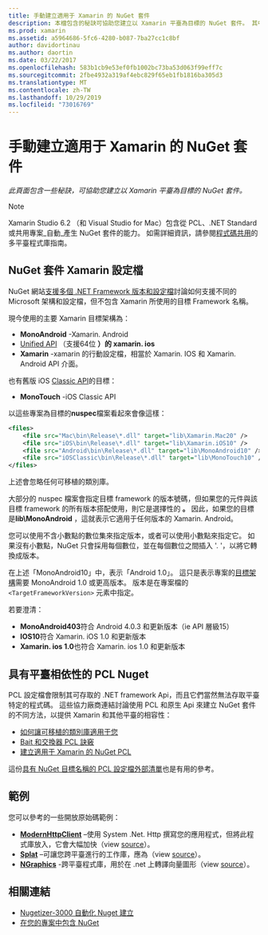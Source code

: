 ```yaml
---
title: 手動建立適用于 Xamarin 的 NuGet 套件
description: 本檔包含的秘訣可協助您建立以 Xamarin 平臺為目標的 NuGet 套件。 其中說明 NuGet 套件 Xamarin 設定檔、具有平臺相依性的 PCL Nuget，以及各種開放原始碼範例的連結。
ms.prod: xamarin
ms.assetid: a5964686-5fc6-4280-b087-7ba27cc1c8bf
author: davidortinau
ms.author: daortin
ms.date: 03/22/2017
ms.openlocfilehash: 583b1cb9e53ef0fb1002bc73ba53d063f99eff7c
ms.sourcegitcommit: 2fbe4932a319af4ebc829f65eb1fb1816ba305d3
ms.translationtype: MT
ms.contentlocale: zh-TW
ms.lasthandoff: 10/29/2019
ms.locfileid: "73016769"
---
```

# <a name="manually-creating-nuget-packages-for-xamarin"></a>手動建立適用于 Xamarin 的 NuGet 套件

_此頁面包含一些秘訣，可協助您建立以 Xamarin 平臺為目標的 NuGet 套件。_

> [!NOTE]
> Xamarin Studio 6.2 （和 Visual Studio for Mac）包含從 PCL、.NET Standard 或共用專案_自動_產生 NuGet 套件的能力。 如需詳細資訊，請參閱[程式碼共用](~/cross-platform/app-fundamentals/nuget-multiplatform-libraries/index.md)的多平臺程式庫指南。

## <a name="nuget-package-xamarin-profiles"></a>NuGet 套件 Xamarin 設定檔

NuGet 網站[支援多個 .NET Framework 版本和設定檔](https://docs.nuget.org/create/enforced-package-conventions)討論如何支援不同的 Microsoft 架構和設定檔，但不包含 Xamarin 所使用的目標 Framework 名稱。

現今使用的主要 Xamarin 目標架構為：

- **MonoAndroid** -Xamarin. Android
- [Unified API](~/cross-platform/macios/unified/index.md) （支援64位 **）的 xamarin. ios**
- **Xamarin** -xamarin 的行動設定檔，相當於 Xamarin. IOS 和 Xamarin. Android API 介面。

也有舊版 iOS [Classic API](~/cross-platform/macios/unified/index.md)的目標：

- **MonoTouch** -iOS Classic API

以這些專案為目標的**nuspec**檔案看起來會像這樣：

```xml
<files>
    <file src="Mac\bin\Release\*.dll" target="lib\Xamarin.Mac20" />
    <file src="iOS\bin\Release\*.dll" target="lib\Xamarin.iOS10" />
    <file src="Android\bin\Release\*.dll" target="lib\MonoAndroid10" />
    <file src="iOSClassic\bin\Release\*.dll" target="lib\MonoTouch10" />
</files>
```

上述會忽略任何可移植的類別庫。

大部分的 nuspec 檔案會指定目標 framework 的版本號碼，但如果您的元件與該目標 framework 的所有版本搭配使用，則它是選擇性的 **。** 因此，如果您的目標是**lib\MonoAndroid** ，這就表示它適用于任何版本的 Xamarin. Android。

您可以使用不含小數點的數位集來指定版本，或者可以使用小數點來指定它。 如果沒有小數點，NuGet 只會採用每個數位，並在每個數位之間插入 '. '，以將它轉換成版本。

在上述「MonoAndroid10」中，表示「Android 1.0」。 這只是表示專案的[目標架構](~/android/app-fundamentals/android-api-levels.md)需要 MonoAndroid 1.0 或更高版本。 版本是在專案檔的 `<TargetFrameworkVersion>` 元素中指定。

若要澄清：

- **MonoAndroid403**符合 Android 4.0.3 和更新版本（ie API 層級15）
- **IOS10**符合 Xamarin. iOS 1.0 和更新版本
- **Xamarin. ios 1.0**也符合 Xamarin. ios 1.0 和更新版本

## <a name="pcl-nugets-with-platform-dependencies"></a>具有平臺相依性的 PCL Nuget

PCL 設定檔會限制其可存取的 .NET framework Api，而且它們當然無法存取平臺特定的程式碼。 這些協力廠商連結討論使用 PCL 和原生 Api 來建立 NuGet 套件的不同方法，以提供 Xamarin 和其他平臺的相容性：

- [如何讓可移植的類別庫適用于您](https://blogs.msdn.com/b/dsplaisted/archive/2012/08/27/how-to-make-portable-class-libraries-work-for-you.aspx)
- [Bait 和交換器 PCL 訣竅](https://log.paulbetts.org/the-bait-and-switch-pcl-trick/)
- [建立適用于 Xamarin 的 NuGet PCL](https://www.jimbobbennett.io/creating-a-nuget-pcl-that-works-with-xamarin-ios/)

這份[具有 NuGet 目標名稱的 PCL 設定檔外部清單](https://portablelibraryprofiles.stephencleary.com)也是有用的參考。

## <a name="examples"></a>範例

您可以參考的一些開放原始碼範例：

- [**ModernHttpClient**](https://www.nuget.org/packages/modernhttpclient/) –使用 System .Net. Http 撰寫您的應用程式，但將此程式庫放入，它會大幅加快（view [source](https://github.com/paulcbetts/ModernHttpClient)）。
- [**Splat**](https://www.nuget.org/packages/Splat/) –可讓您跨平臺進行的工作庫，應為（view [source](https://github.com/paulcbetts/Splat)）。
- [**NGraphics**](https://www.nuget.org/packages/NGraphics/) -跨平臺程式庫，用於在 .net 上轉譯向量圖形（view [source](https://github.com/praeclarum/NGraphics/blob/master/NGraphics.nuspec)）。

## <a name="related-links"></a>相關連結

- [Nugetizer-3000 自動化 Nuget 建立](~/cross-platform/app-fundamentals/nuget-multiplatform-libraries/index.md)       
- [在您的專案中包含 NuGet](https://docs.microsoft.com/visualstudio/mac/nuget-walkthrough)
